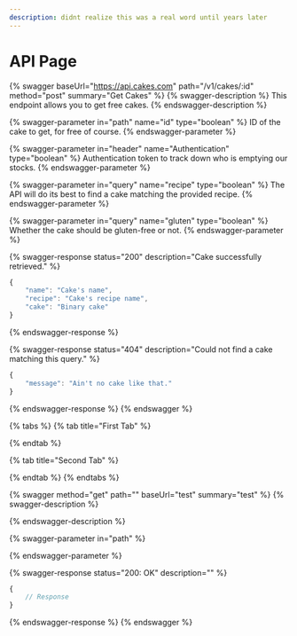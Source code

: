 ```yaml
---
description: didnt realize this was a real word until years later
---
```


# API Page

{% swagger baseUrl="https://api.cakes.com" path="/v1/cakes/:id" method="post" summary="Get Cakes" %}
{% swagger-description %}
This endpoint allows you to get free cakes.
{% endswagger-description %}

{% swagger-parameter in="path" name="id" type="boolean" %}
ID of the cake to get, for free of course.
{% endswagger-parameter %}

{% swagger-parameter in="header" name="Authentication" type="boolean" %}
Authentication token to track down who is emptying our stocks.
{% endswagger-parameter %}

{% swagger-parameter in="query" name="recipe" type="boolean" %}
The API will do its best to find a cake matching the provided recipe.
{% endswagger-parameter %}

{% swagger-parameter in="query" name="gluten" type="boolean" %}
Whether the cake should be gluten-free or not.
{% endswagger-parameter %}

{% swagger-response status="200" description="Cake successfully retrieved." %}
```javascript
{
    "name": "Cake's name",
    "recipe": "Cake's recipe name",
    "cake": "Binary cake"
}
```
{% endswagger-response %}

{% swagger-response status="404" description="Could not find a cake matching this query." %}
```javascript
{
    "message": "Ain't no cake like that."
}
```
{% endswagger-response %}
{% endswagger %}

{% tabs %}
{% tab title="First Tab" %}

{% endtab %}

{% tab title="Second Tab" %}

{% endtab %}
{% endtabs %}

{% swagger method="get" path="" baseUrl="test" summary="test" %}
{% swagger-description %}

{% endswagger-description %}

{% swagger-parameter in="path" %}

{% endswagger-parameter %}

{% swagger-response status="200: OK" description="" %}
```javascript
{
    // Response
}
```
{% endswagger-response %}
{% endswagger %}
